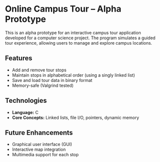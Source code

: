 # Online Campus Tour – Alpha Prototype

This is an alpha prototype for an interactive campus tour application developed for a computer science project. The program simulates a guided tour experience, allowing users to manage and explore campus locations.

## Features

- Add and remove tour stops
- Maintain stops in alphabetical order (using a singly linked list)
- Save and load tour data in binary format
- Memory-safe (Valgrind tested)

## Technologies

- **Language:** C  
- **Core Concepts:** Linked lists, file I/O, pointers, dynamic memory

## Future Enhancements

- Graphical user interface (GUI)  
- Interactive map integration  
- Multimedia support for each stop
